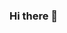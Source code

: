 ### Hi there 👋

<!--
**Nicous20/Nicous20** is a ✨ _special_ ✨ repository because its `README.md` (this file) appears on your GitHub profile.

Here are some ideas to get you started:

- 🔭 I’m currently working on ...
- 🌱 I’m currently learning ...
- 📫 How to reach me: binzhuxie@gmail.com or Xbz_nicous@bupt.edu.cn
- 😄 Pronouns: ...
- ⚡ Fun fact: ...
-->
